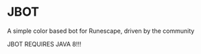 JBOT
====

A simple color based bot for Runescape, driven by the community

JBOT REQUIRES JAVA 8!!!
